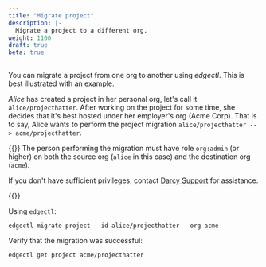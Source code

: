 ```yaml
---
title: "Migrate project"
description: |-
  Migrate a project to a different org.
weight: 1100
draft: true
beta: true
---
```

You can migrate a project from one org to another using _edgectl_. This is
best illustrated with an example.

_Alice_ has created a project in her personal org, let's call it `alice/projecthatter`.
After working on the project for some time, she decides that it's best hosted under her
employer's org (Acme Corp). That is to say, Alice wants to
perform the project migration `alice/projecthatter --> acme/projecthatter`.

{{<info>}}
The person performing the migration must have role `org:admin` (or higher) on both the
  source org (`alice` in this case) and the destination org (`acme`).

If you don't have sufficient privileges, contact [Darcy Support](mailto:support@darcy.ai) for assistance.

{{</info>}}

Using `edgectl`:

```shell
edgectl migrate project --id alice/projecthatter --org acme
```

Verify that the migration was successful:

```shell
edgectl get project acme/projecthatter
```
